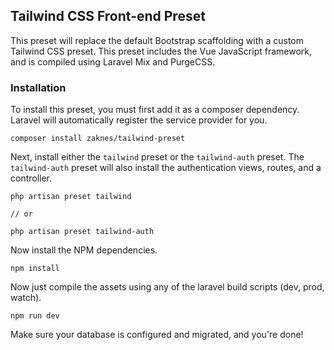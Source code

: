 ## Tailwind CSS Front-end Preset

This preset will replace the default Bootstrap scaffolding with a custom Tailwind CSS preset. This preset includes the Vue JavaScript framework, and is compiled using Laravel Mix and PurgeCSS.

### Installation

To install this preset, you must first add it as a composer dependency. Laravel will automatically register the service provider for you.

```
composer install zaknes/tailwind-preset
```

Next, install either the `tailwind` preset or the `tailwind-auth` preset. The `tailwind-auth` preset will also install the authentication views, routes, and a controller.

```
php artisan preset tailwind

// or

php artisan preset tailwind-auth
```

Now install the NPM dependencies.

```
npm install
```

Now just compile the assets using any of the laravel build scripts (dev, prod, watch).

```
npm run dev
```

Make sure your database is configured and migrated, and you're done!
